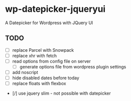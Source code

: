 # wp-datepicker-jqueryui

A Datepicker for Wordpress with JQuery UI


## TODO

* [ ] replace Parcel with Snowpack
* [ ] replace xhr with fetch
* [ ] read options from config file on server
  * [ ] generate options file from wordpress plugin settings
* [ ] add noscript
* [ ] hide disabled dates before today
* [ ] replace floats with flexbox

* [/] use jquery slim - not possible with datepicker
